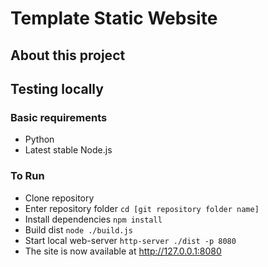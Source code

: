# Template Static Website

## About this project

## Testing locally
### Basic requirements
- Python
- Latest stable Node.js

### To Run
- Clone repository
- Enter repository folder ```cd [git repository folder name]```
- Install dependencies ```npm install```
- Build dist ```node ./build.js```
- Start local web-server ```http-server ./dist -p 8080```
- The site is now available at http://127.0.0.1:8080